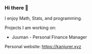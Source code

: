 ### Hi there 👋

I enjoy Math, Stats, and programming.

Projects I am working on:
- Juuman - Personal Finance Manager



Personal website: https://kanjurer.xyz



